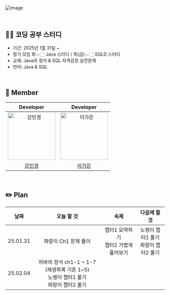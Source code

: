 ![image](https://github.com/user-attachments/assets/1a223134-b0be-4bf6-90fc-23357be6df12)

<br>

## ✍🏻 코딩 공부 스터디

- 기간: 2025년 1월 31일 ~
- 정기 모임
  화 👉🏻 Java 스터디 / 목(금) 👉🏻 SQLD 스터디
- 교재: Java의 정석 & SQL 자격검정 실전문제
- 언어: Java & SQL

<br>

## 💜 Member

| Developer | Developer |
|:-------:|:-------:|
| <img src="https://avatars.githubusercontent.com/u/109705781?v=4" width="150px" alt="강민경"/> | <img src="https://github.com/user-attachments/assets/02f1abd2-8271-49d6-af93-1eb25f9b1ae9" width="150px" alt="이가은"/> |
| [강민경](https://github.com/mingyeong0210) | [이가은](https://github.com/Lee-gaeun) |

<br>

## ✏️ Plan
| 날짜 | 오늘 할 것 | 숙제 | 다음에 할 것 |
|:-------:|:-------:|:-------:|:-------:|
| 25.01.31 | 파랑이 Ch1 문제 풀이 | 챕터1 요약하기<br>챕터2 가볍게 훑어보기 | 노랭이 챕터1 풀기<br>파랑이 챕터2 풀기 |
| 25.02.04 | 자바의 정석 ch1-1 ~ 1-7 (재생목록 기준 1~5)<br>노랭이 챕터1 풀기<br>파랑이 챕터2 풀기 | | |
